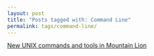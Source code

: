 ```yaml
---
layout: post
title: "Posts tagged with: Command Line"
permalink: tags/command-line/
---
```

[New UNIX commands and tools in Mountain Lion](/2012/08/new-unix-commands-and-tools-in-mountain)
